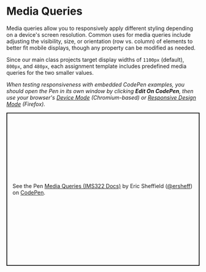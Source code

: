 # Media Queries

Media queries allow you to responsively apply different styling depending on a device's screen resolution. Common uses for media queries include adjusting the visibility, size, or orientation (row vs. column) of elements to better fit mobile displays, though any property can be modified as needed.

Since our main class projects target display widths of `1100px` (default), `800px`, and `480px`, each assignment template includes predefined media queries for the two smaller values.

_When testing responsiveness with embedded CodePen examples, you should open the Pen in its own window by clicking **Edit On CodePen**, then use your browser's [Device Mode](https://developer.chrome.com/docs/devtools/device-mode) (Chromium-based) or [Responsive Design Mode](https://firefox-source-docs.mozilla.org/devtools-user/responsive_design_mode/) (Firefox)._

<p class="codepen" data-height="400" data-default-tab="css,result" data-slug-hash="bGZdPbe" data-editable="true" data-user="ersheff" style="height: 400px; box-sizing: border-box; display: flex; align-items: center; justify-content: center; border: 2px solid; margin: 1em 0; padding: 1em;">
  <span>See the Pen <a href="https://codepen.io/ersheff/pen/bGZdPbe">
  Media Queries (IMS322 Docs)</a> by Eric Sheffield (<a href="https://codepen.io/ersheff">@ersheff</a>)
  on <a href="https://codepen.io">CodePen</a>.</span>
</p>
<script async src="https://cpwebassets.codepen.io/assets/embed/ei.js"></script>
